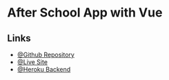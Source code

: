 # After School App with Vue

## Links

- [@Github Repository](https://github.com/SohailMG/afterschool-app)
- [@Live Site](http://sohailgsais.me/afterschool-app/)
- [@Heroku Backend](https://secure-coast-65382.herokuapp.com)
